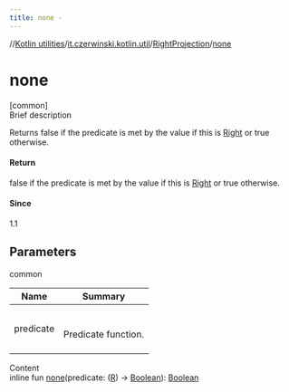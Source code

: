 ```yaml
---
title: none -
---
```

//[Kotlin utilities](../../index.html)/[it.czerwinski.kotlin.util](../index.html)/[RightProjection](index.html)/[none](none.html)



# none  
[common]  
Brief description  


Returns false if the predicate is met by the value if this is [Right](../-right/index.html) or true otherwise.



#### Return  


false if the predicate is met by the value if this is [Right](../-right/index.html) or true otherwise.



#### Since  


1.1



## Parameters  
  
common  
  
|  Name|  Summary| 
|---|---|
| predicate| <br><br>Predicate function.<br><br>
  
  
Content  
inline fun [none](none.html)(predicate: ([R](index.html)) -> [Boolean](https://kotlinlang.org/api/latest/jvm/stdlib/kotlin/-boolean/index.html)): [Boolean](https://kotlinlang.org/api/latest/jvm/stdlib/kotlin/-boolean/index.html)  



